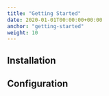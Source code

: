 ```yaml
---
title: "Getting Started"
date: 2020-01-01T00:00:00+00:00
anchor: "getting-started"
weight: 10
---
```


## Installation

## Configuration
